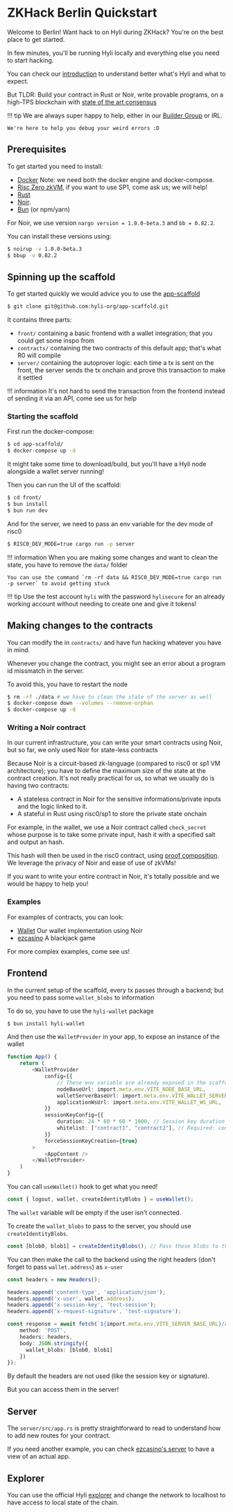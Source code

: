 # ZKHack Berlin Quickstart

Welcome to Berlin! Want hack to on Hyli during ZKHack? You're on the best place to get started.

In few minutes, you'll be running Hyli locally and everything else you need to start hacking.

You can check our [introduction](./introduction.md) to understand better what's Hyli and what to expect.

But TLDR: Build your contract in Rust or Noir, write provable programs, on a high-TPS blockchain with [state of the art consensus](https://arxiv.org/abs/2401.10369)

!!! tip
    We are always super happy to help, either in our [Builder Group](https://t.me/hyli_builders) or IRL.

    We're here to help you debug your weird errors :D

## Prerequisites
To get started you need to install:

- [Docker](https://docs.docker.com/get-started/) Note: we need both the docker engine and docker-compose.
- [Risc Zero zkVM](https://dev.risczero.com/api/zkvm/install), if you want to use SP1, come ask us; we will help!
- [Rust](https://www.rust-lang.org/tools/install)
- [Noir](https://noir-lang.org/docs/getting_started/quick_start). 
- [Bun](https://bun.sh/) (or npm/yarn)

For Noir, we use version `nargo version = 1.0.0-beta.3` and `bb = 0.82.2`. 

You can install these versions using:
```sh
$ noirup -v 1.0.0-beta.3
$ bbup -v 0.82.2
```

## Spinning up the scaffold

To get started quickly we would advice you to use the [app-scaffold](https://github.com/Hyli-org/app-scaffold/)

```sh
$ git clone git@github.com:hyli-org/app-scaffold.git
```

It contains three parts:

- `front/` containing a basic frontend with a wallet integration; that you could get some inspo from
- `contracts/` containing the two contracts of this default app; that's what R0 will compile
- `server/` containing the autoprover logic: each time a tx is sent on the front, the server sends the tx onchain and prove this transaction to make it settled

!!! information
    It's not hard to send the transaction from the frontend instead of sending it via an API, come see us for help

### Starting the scaffold

First run the docker-compose:
```sh
$ cd app-scaffold/
$ docker-compose up -d
```
It might take some time to download/build, but you'll have a Hyli node alongside a wallet server running!

Then you can run the UI of the scaffold:
```sh
$ cd front/
$ bun install
$ bun run dev
```

And for the server, we need to pass an env variable for the dev mode of risc0
```sh
$ RISC0_DEV_MODE=true cargo run -p server
```

!!! information
    When you are making some changes and want to clean the state, you have to remove the `data/` folder

    You can use the command `rm -rf data && RISC0_DEV_MODE=true cargo run -p server` to avoid getting stuck

!!! tip
    Use the test account `hyli` with the password `hylisecure` for an already working account without needing to create one and give it tokens!

## Making changes to the contracts

You can modify the in `contracts/` and have fun hacking whatever you have in mind.

Whenever you change the contract, you might see an error about a program id missmatch in the server.

To avoid this, you have to restart the node

```sh
$ rm -rf ./data # we have to clean the state of the server as well
$ docker-compose down --volumes --remove-orphan
$ docker-compose up -d
```

### Writing a Noir contract
In our current infrastructure, you can write your smart contracts using Noir, but so far, we only used Noir for state-less contracts

Because Noir is a circuit-based zk-language (compared to risc0 or sp1 VM architecture); you have to define the maximum size of the state at the contract creation. It's not really practical for us, so what we usually do is having two contracts: 

- A stateless contract in Noir for the sensitive informations/private inputs and the logic linked to it.
- A stateful in Rust using risc0/sp1 to store the private state onchain

For example, in the wallet, we use a Noir contract called `check_secret` whose purpose is to take some private input, hash it with a specified salt and output an hash.

This hash will then be used in the risc0 contract, using [proof composition](https://docs.hyli.org/concepts/proof-composition/). We leverage the privacy of Noir and ease of use of zkVMs!

If you want to write your entire contract in Noir, it's totally possible and we would be happy to help you!

### Examples

For examples of contracts, you can look:

- [Wallet](https://github.com/hyli-org/wallet) Our wallet implementation using Noir
- [ezcasino](https://github.com/hyli-org/ezcasino) A blackjack game

For more complex examples, come see us!

## Frontend 
In the current setup of the scaffold, every tx passes through a backend; but you need to pass some `wallet_blobs` to information

To do so, you have to use the `hyli-wallet` package

```sh
$ bun install hyli-wallet
```

And then use the `WalletProvider` in your app, to expose an instance of the wallet

```typescript
function App() {
    return (
        <WalletProvider
            config={{
                // These env variable are already exposed in the scaffold.
                nodeBaseUrl: import.meta.env.VITE_NODE_BASE_URL, 
                walletServerBaseUrl: import.meta.env.VITE_WALLET_SERVER_BASE_URL,
                applicationWsUrl: import.meta.env.VITE_WALLET_WS_URL,
            }}
            sessionKeyConfig={{
                duration: 24 * 60 * 60 * 1000, // Session key duration in ms (default: 72h)
                whitelist: ["contract1", "contract2"], // Required: contracts allowed for session key; Make sure your contract is here!
            }}
            forceSessionKeyCreation={true} 
        >
            <AppContent />
        </WalletProvider>
    )
}
```

You can call `useWallet()` hook to get what you need! 

```typescript
const { logout, wallet, createIdentityBlobs } = useWallet();
```

The `wallet` variable will be empty if the user isn't connected.

To create the `wallet_blobs` to pass to the server, you should use `createIdentityBlobs`.
```typescript
const [blob0, blob1] = createIdentityBlobs(); // Pass these blobs to the request body
```

You can then make the call to the backend using the right headers (don't forget to pass `wallet.address`) as `x-user` 

```typescript
const headers = new Headers();

headers.append('content-type', 'application/json');
headers.append('x-user', wallet.address);
headers.append('x-session-key', 'test-session');
headers.append('x-request-signature', 'test-signature');

const response = await fetch(`${import.meta.env.VITE_SERVER_BASE_URL}/api/increment`, {
    method: 'POST',
    headers: headers,
    body: JSON.stringify({
      wallet_blobs: [blob0, blob1]
    })
});
```

By default the headers are not used (like the session key or signature).

But you can access them in the server!

## Server
The `server/src/app.rs` is pretty straightforward to read to understand how to add new routes for your contract.

If you need another example, you can check [ezcasino's server](https://github.com/hyli-org/ezcasino/tree/main/server) to have a view of an actual app.


## Explorer
You can use the official Hyli [explorer](https://explorer.hyli.org/) and change the network to localhost to have access to local state of the chain.



